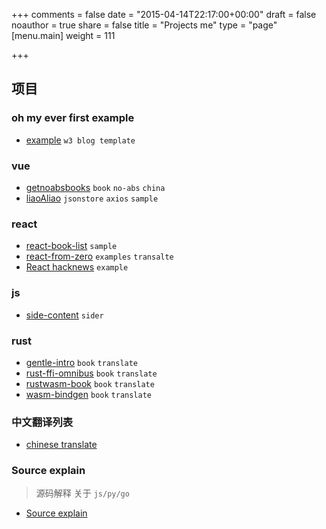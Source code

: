+++
comments = false
date = "2015-04-14T22:17:00+00:00"
draft = false
noauthor = true
share = false
title = "Projects me"
type = "page"
[menu.main]
weight = 111

+++

## 项目

### oh my ever first example

- [example](../example) `w3 blog template`


### vue

- [getnoabsbooks](../getnoabsbooks) `book` `no-abs` `china` 
- [liaoAliao](../liaoAliao) `jsonstore` `axios` `sample`

### react

- [react-book-list](../react-book-list) `sample`
- [react-from-zero](../react-from-zero) `examples` `transalte`
- [React hacknews](../React-hacknews) `example`

### js

- [side-content](../side-content) `sider`

### rust

- [gentle-intro](../gentle-intro) `book` `translate`
- [rust-ffi-omnibus](../rust-ffi-omnibus) `book` `translate`
- [rustwasm-book](../rustwasm-book) `book` `translate`
- [wasm-bindgen](../wasm-bindgen) `book` `translate`

### 中文翻译列表

- [chinese translate](https://github.com/chinanf-boy/chinese-translate-list)

### Source explain

> 源码解释 关于 `js/py/go`

- [Source explain](https://github.com/chinanf-boy/Source-Explain)
